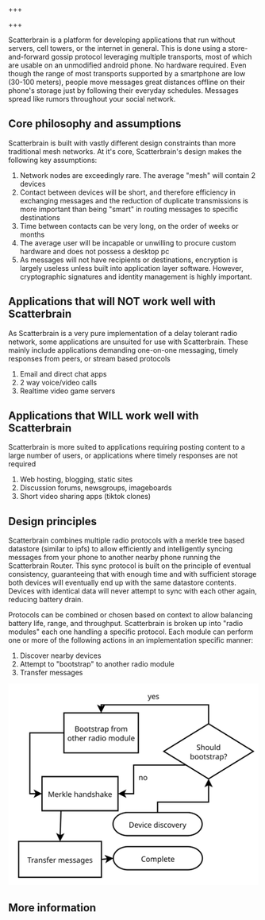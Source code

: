 +++

+++

Scatterbrain is a platform for developing applications that run without servers, cell towers, or the internet in general. This is done using a store-and-forward gossip protocol leveraging multiple transports, most of which are usable on an unmodified android phone. No hardware required. Even though the range of most transports supported by a smartphone are low (30-100 meters), people move messages great distances offline on their phone's storage just by following their everyday schedules. Messages spread like rumors throughout your social network.

## Core philosophy and assumptions
Scatterbrain is built with vastly different design constraints than more traditional mesh networks. At it's core, Scatterbrain's design makes the following key assumptions:

1. Network nodes are exceedingly rare. The average "mesh" will contain 2 devices
2. Contact between devices will be short, and therefore efficiency in exchanging messages and the reduction of duplicate transmissions is more important than being "smart" in routing messages to specific destinations
3. Time between contacts can be very long, on the order of weeks or months
4. The average user will be incapable or unwilling to procure custom hardware and does not possess a desktop pc
5. As messages will not have recipients or destinations, encryption is largely useless unless built into application layer software. However, cryptographic signatures and identity management is highly important.

## Applications that will NOT work well with Scatterbrain
As Scatterbrain is a very pure implementation of a delay tolerant radio network, some applications are unsuited for use with Scatterbrain. These mainly include applications demanding one-on-one messaging, timely responses from peers, or stream based protocols

1. Email and direct chat apps
2. 2 way voice/video calls
3. Realtime video game servers


## Applications that WILL work well with Scatterbrain
Scatterbrain is more suited to applications requiring posting content to a large number of users, or applications where timely responses are not required

1. Web hosting, blogging, static sites
2. Discussion forums, newsgroups, imageboards
3. Short video sharing apps (tiktok clones)

## Design principles

Scatterbrain combines multiple radio protocols with a merkle tree based datastore (similar to ipfs) to allow efficiently and intelligently syncing messages from your phone to another nearby phone running the Scatterbrain Router. This sync protocol is built on the principle of eventual consistency, guaranteeing that with enough time and with sufficient storage both devices will eventually end up with the same datastore contents. Devices with identical data will never attempt to sync with each other again, reducing battery drain.

Protocols can be combined or chosen based on context to allow balancing battery life, range, and throughput. Scatterbrain is broken up into "radio modules" each one handling a specific protocol. Each module can perform one or more of the following actions in an implementation specific manner:

1. Discover nearby devices
2. Attempt to "bootstrap" to another radio module
3. Transfer messages

![Scatterbrain flowchart](scatterbrain.svg)

## More information
